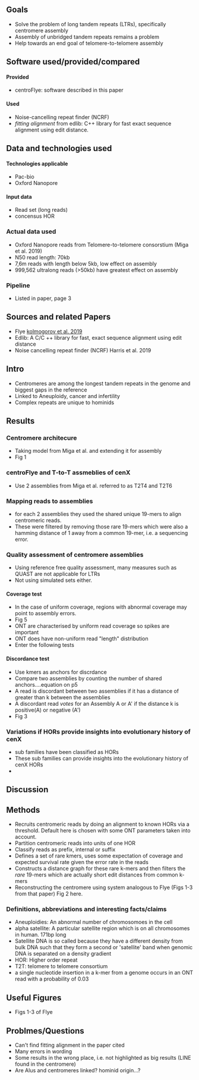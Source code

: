 
## Goals
 - Solve the problem of long tandem repeats (LTRs), specifically centromere assembly
 - Assembly of unbridged tandem repeats remains a problem
 - Help towards an end goal of telomere-to-telomere assembly

## Software used/provided/compared

#### Provided
 - centroFlye: software described in this paper
 
#### Used
 - Noise-cancelling repeat finder (NCRF)
 - *fitting alignment* from edlib: C++ library for fast exact sequence alignment using edit distance.
 
## Data and technologies used
#### Technologies applicable
- Pac-bio
- Oxford Nanopore 

#### Input data
- Read set (long reads)
- concensus HOR

### Actual data used
 - Oxford Nanopore reads from Telomere-to-telomere consorstium (Miga et al. 2019)
 - N50 read length: 70kb
 - 7,6m reads with length below 5kb, low effect on assembly
 - 999,562 ultralong reads (>50kb) have greatest effect on assembly
 

 
 
### Pipeline
 - Listed in paper, page 3

## Sources and related Papers
 - Flye [kolmogorov et al. 2019](https://www.nature.com/articles/s41587-019-0072-8)
 - Edlib: A C/C ++ library for fast, exact sequence alignment using edit distance
 - Noise cancelling repeat finder (NCRF) Harris et al. 2019

## Intro
- Centromeres are among the longest tandem repeats in the genome and biggest gaps in the reference
- Linked to Aneuploidy, cancer and infertility
- Complex repeats are unique to hominids


## Results

### Centromere architecure
- Taking model from Miga et al. and extending it for assembly
- Fig 1


### centroFlye and T-to-T assmeblies of cenX
 - Use 2 assemblies from Miga et al. referred to as T2T4 and T2T6
 

### Mapping reads to assemblies
 - for each 2 assemblies they used the shared unique 19-mers to align centromeric reads.
 - These were filtered by removing those rare 19-mers which were also a hamming distance of 1 away from a common 19-mer, i.e. a sequencing error.

### Quality assessment of centromere assemblies
 - Using reference free quality assessment, many measures such as QUAST are not applicable for LTRs
 - Not using simulated sets either.
 
#### Coverage test
 - In the case of uniform coverage, regions with abnormal coverage may point to assembly errors. 
 - Fig 5
 - ONT are characterised by uniform read coverage so spikes are important
 - ONT does have non-uniform read "length" distribution
 - Enter the following tests

#### Discordance test
 - Use kmers as anchors for discrdance
 - Compare two assemblies by counting the number of shared anchors....equation on p5
 - A read is discordant between two assemblies if it has a distance of greater than k between the assemblies
 - A discordant read *votes* for an Assembly A or A' if the distance k is positive(A) or negative (A')
 - Fig 3




### Variations if HORs provide insights into evolutionary history of cenX
 - sub families have been classified as HORs
 - These sub families can provide insights into the evolutionary history of cenX HORs
 - 


## Discussion

## Methods

- Recruits centromeric reads by doing an alignment to known HORs via a threshold. Default here is chosen with some ONT parameters taken into account. 
- Partition centromeric reads into units of one HOR
- Classify reads as prefix, internal or suffix
- Defines a set of rare kmers, uses some expectation of coverage and expected survival rate given the error rate in the reads
- Constructs a distance graph for these rare k-mers and then filters the *rare* 19-mers which are actually short edit distances from common k-mers
- Reconstructing the centromere using system analogous to Flye (Figs 1-3 from that paper) Fig 2 here. 

### Definitions, abbreviations and interesting facts/claims
 - Aneuploidies: An abnormal number of chromosomoes in the cell
 - alpha satellite: A particular satellite region which is on all chromosomes in human. 171bp long
 - Satellite DNA is so called because they have a different density from bulk DNA such that they form a second or 'satellite' band when genomic DNA is separated on a density gradient
 - HOR: Higher order repeat
 - T2T: telomere to telomere consortium
 - a single nucleotide insertion in a k-mer from a genome occurs in an ONT read with a probability of 0.03 



## Useful Figures
 - Figs 1-3 of Flye

## Problmes/Questions
 - Can't find fitting alignment in the paper cited
 - Many errors in wording
 - Some results in the wrong place, i.e. not highlighted as big results (LINE found in the centromere)
 - Are Alus and centromeres linked? hominid origin...?
